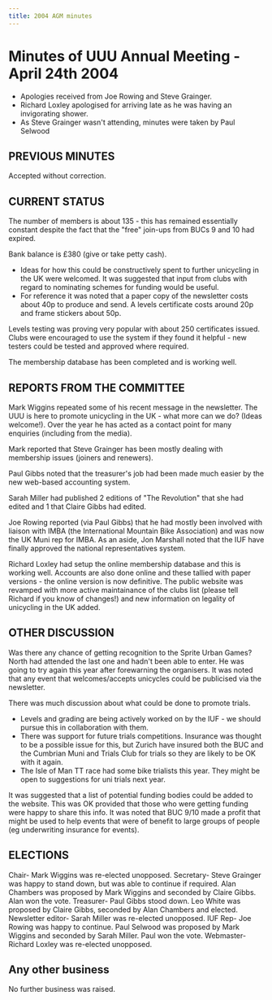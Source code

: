 ```yaml
---
title: 2004 AGM minutes
---
```


# Minutes of UUU Annual Meeting - April 24th 2004

* Apologies received from Joe Rowing and Steve Grainger.
* Richard Loxley apologised for arriving late as he was having an invigorating shower.
* As Steve Grainger wasn't attending, minutes were taken by Paul Selwood

## PREVIOUS MINUTES

Accepted without correction.

## CURRENT STATUS

The number of members is about 135 - this has remained essentially constant
despite the fact that the "free" join-ups from BUCs 9 and 10 had expired.

Bank balance is £380 (give or take petty cash).

* Ideas for how this could be constructively spent to further unicycling in the
UK were welcomed. It was suggested that input from clubs with regard to
nominating schemes for funding would be useful.
* For reference it was noted that a paper copy of the newsletter costs about 40p
to produce and send. A levels certificate costs around 20p and frame stickers
about 50p.

Levels testing was proving very popular with about 250 certificates issued.
Clubs were encouraged to use the system if they found it helpful - new testers
could be tested and approved where required.

The membership database has been completed and is working well.

## REPORTS FROM THE COMMITTEE

Mark Wiggins repeated some of his recent message in the newsletter. The UUU is
here to promote unicycling in the UK - what more can we do? (Ideas welcome!).
Over the year he has acted as a contact point for many enquiries (including
from the media).

Mark reported that Steve Grainger has been mostly dealing with membership
issues (joiners and renewers).

Paul Gibbs noted that the treasurer's job had been made much easier by the new
web-based accounting system.

Sarah Miller had published 2 editions of "The Revolution" that she had edited
and 1 that Claire Gibbs had edited.

Joe Rowing reported (via Paul Gibbs) that he had mostly been involved with
liaison with IMBA (the International Mountain Bike Association) and was now the
UK Muni rep for IMBA. As an aside, Jon Marshall noted that the IUF have finally
approved the national representatives system.

Richard Loxley had setup the online membership database and this is working
well. Accounts are also done online and these tallied with paper versions - the
online version is now definitive. The public website was revamped with more
active maintainance of the clubs list (please tell Richard if you know of
changes!) and new information on legality of unicycling in the UK added.

## OTHER DISCUSSION

Was there any chance of getting recognition to the Sprite Urban Games? North
had attended the last one and hadn't been able to enter. He was going to try
again this year after forewarning the organisers. It was noted that any event
that welcomes/accepts unicycles could be publicised via the newsletter.

There was much discussion about what could be done to promote trials.

* Levels and grading are being actively worked on by the IUF - we should pursue
this in collaboration with them.
* There was support for future trials competitions. Insurance was thought to be a
possible issue for this, but Zurich have insured both the BUC and the Cumbrian
Muni and Trials Club for trials so they are likely to be OK with it again.
* The Isle of Man TT race had some bike trialists this year. They might be open
to suggestions for uni trials next year.

It was suggested that a list of potential funding bodies could be added to the
website. This was OK provided that those who were getting funding were happy to
share this info. It was noted that BUC 9/10 made a profit that might be used to
help events that were of benefit to large groups of people (eg underwriting
insurance for events).

## ELECTIONS

Chair- Mark Wiggins was re-elected unopposed.
Secretary- Steve Grainger was happy to stand down, but was able to continue if required. Alan Chambers was proposed by Mark Wiggins and seconded by Claire Gibbs. Alan won the vote.
Treasurer- Paul Gibbs stood down. Leo White was proposed by Claire Gibbs, seconded by Alan Chambers and elected.
Newsletter editor- Sarah Miller was re-elected unopposed.
IUF Rep- Joe Rowing was happy to continue. Paul Selwood was proposed by Mark Wiggins and seconded by Sarah Miller. Paul won the vote.
Webmaster- Richard Loxley was re-elected unopposed.

## Any other business

No further business was raised.


